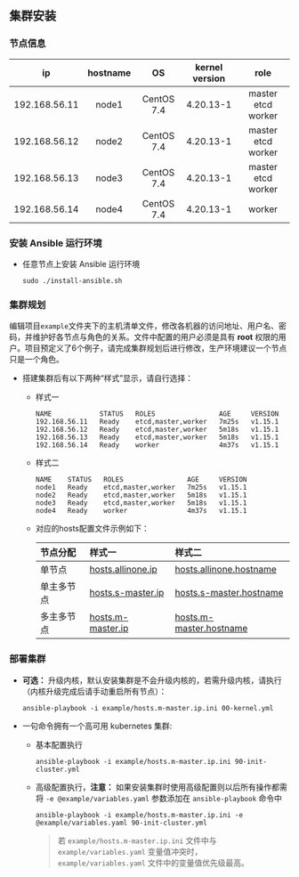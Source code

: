 ## 集群安装

### 节点信息

|    **ip**     | **hostname** |   **OS**   | **kernel version** |      **role**      |
| :-----------: | :----------: | :--------: | :----------------: | :----------------: |
| 192.168.56.11 |    node1     | CentOS 7.4 |     4.20.13-1      | master etcd worker |
| 192.168.56.12 |    node2     | CentOS 7.4 |     4.20.13-1      | master etcd worker |
| 192.168.56.13 |    node3     | CentOS 7.4 |     4.20.13-1      | master etcd worker |
| 192.168.56.14 |    node4     | CentOS 7.4 |     4.20.13-1      |       worker       |

### 安装 Ansible 运行环境

- 任意节点上安装 Ansible 运行环境
  ```
  sudo ./install-ansible.sh
  ```

### 集群规划

编辑项目`example`文件夹下的主机清单文件，修改各机器的访问地址、用户名、密码，并维护好各节点与角色的关系。文件中配置的用户必须是具有 **root** 权限的用户。项目预定义了6个例子，请完成集群规划后进行修改，生产环境建议一个节点只是一个角色。

- 搭建集群后有以下两种“样式”显示，请自行选择：
  - 样式一
    ```
    NAME            STATUS   ROLES                AGE     VERSION
    192.168.56.11   Ready    etcd,master,worker   7m25s   v1.15.1
    192.168.56.12   Ready    etcd,master,worker   5m18s   v1.15.1
    192.168.56.13   Ready    etcd,master,worker   5m18s   v1.15.1
    192.168.56.14   Ready    worker               4m37s   v1.15.1
    ```

  - 样式二
    ```
    NAME    STATUS   ROLES                AGE     VERSION
    node1   Ready    etcd,master,worker   7m25s   v1.15.1
    node2   Ready    etcd,master,worker   5m18s   v1.15.1
    node3   Ready    etcd,master,worker   5m18s   v1.15.1
    node4   Ready    worker               4m37s   v1.15.1
    ```

  - 对应的hosts配置文件示例如下：
  
    | 节点分配   | 样式一                                                | 样式二                                                            |
    | :--------- | :---------------------------------------------------- | :---------------------------------------------------------------- |
    | 单节点     | [hosts.allinone.ip](../example/hosts.allinone.ip.ini) | [hosts.allinone.hostname](../example/hosts.allinone.hostname.ini) |
    | 单主多节点 | [hosts.s-master.ip](../example/hosts.s-master.ip.ini) | [hosts.s-master.hostname](../example/hosts.s-master.hostname.ini) |
    | 多主多节点 | [hosts.m-master.ip](../example/hosts.m-master.ip.ini) | [hosts.m-master.hostname](../example/hosts.m-master.hostname.ini) |

### 部署集群

- **可选：** 升级内核，默认安装集群是不会升级内核的，若需升级内核，请执行（内核升级完成后请手动重启所有节点）：
  ```
  ansible-playbook -i example/hosts.m-master.ip.ini 00-kernel.yml
  ```

- 一句命令拥有一个高可用 kubernetes 集群:
  - 基本配置执行
    ```
    ansible-playbook -i example/hosts.m-master.ip.ini 90-init-cluster.yml
    ```

  - 高级配置执行，**注意：** 如果安装集群时使用高级配置则以后所有操作都需将 `-e @example/variables.yaml` 参数添加在 `ansible-playbook` 命令中
    ```
    ansible-playbook -i example/hosts.m-master.ip.ini -e @example/variables.yaml 90-init-cluster.yml
    ```

    > 若 `example/hosts.m-master.ip.ini` 文件中与 `example/variables.yaml` 变量值冲突时， `example/variables.yaml` 文件中的变量值优先级最高。